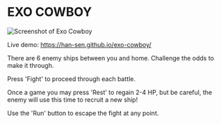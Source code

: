 # EXO COWBOY

![Screenshot of Exo Cowboy](https://i.imgur.com/RRFmnKE.png "Exo Cowboy")

Live demo: https://han-sen.github.io/exo-cowboy/

There are 6 enemy ships between you and home. Challenge the odds to make it through.

Press 'Fight' to proceed through each battle.

Once a game you may press 'Rest' to regain 2-4 HP, but be careful, the enemy will use this time to recruit a new ship!

Use the 'Run' button to escape the fight at any point.

